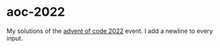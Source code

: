 # aoc-2022
My solutions of the [advent of code 2022](https://adventofcode.com/) event.
I add a newline to every input.
